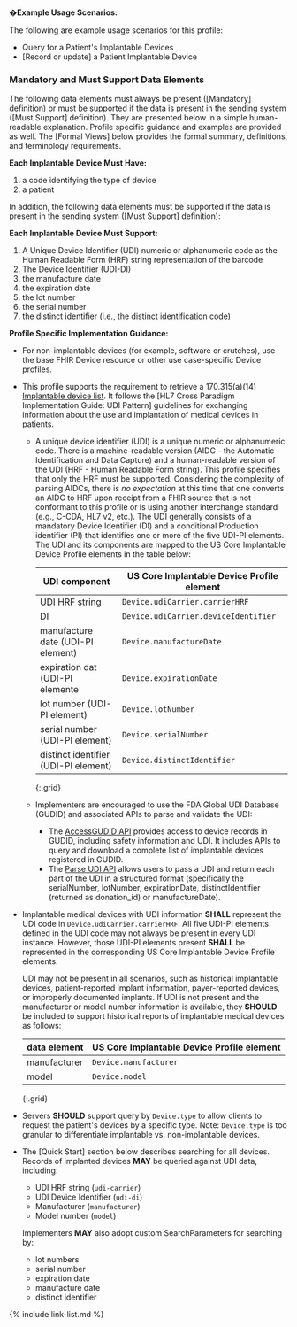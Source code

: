 
�**Example Usage Scenarios:**

The following are example usage scenarios for this profile:

-   Query for a Patient's Implantable Devices
-  [Record or update]  a Patient Implantable Device

### Mandatory and Must Support Data Elements

The following data elements must always be present ([Mandatory] definition) or must be supported if the data is present in the sending system ([Must Support] definition). They are presented below in a simple human-readable explanation. Profile specific guidance and examples are provided as well. The [Formal Views] below provides the formal summary, definitions, and terminology requirements.

**Each Implantable Device Must Have:**

1. a code identifying the type of device
1. a patient

In addition, the following data elements must be supported if the data is present in the sending system ([Must Support] definition):

**Each Implantable Device Must Support:**

1. A Unique Device Identifier (UDI) numeric or alphanumeric code as the Human Readable Form (HRF) string representation of the barcode
1. The Device Identifier (UDI-DI)
1. the manufacture date
1. the expiration date
1. the lot number
1. the serial number
1. the distinct identifier (i.e., the distinct identification code)

**Profile Specific Implementation Guidance:**
- For non-implantable devices (for example, software or crutches), use the base FHIR Device resource or other use case-specific Device profiles.
- This profile supports the requirement to retrieve a 170.315(a)(14) [Implantable device list](https://www.healthit.gov/test-method/implantable-device-list). It follows the [HL7 Cross Paradigm Implementation Guide: UDI Pattern] guidelines for exchanging information about the use and implantation of medical devices in patients.
  - A unique device identifier (UDI) is a unique numeric or alphanumeric code. There is a machine-readable version (AIDC - the Automatic Identification and Data Capture) and a human-readable version of the UDI (HRF - Human Readable Form string). This profile specifies that only the HRF must be supported. Considering the complexity of parsing AIDCs, there is *no expectation* at this time that one converts an AIDC to HRF upon receipt from a FHIR source that is not conformant to this profile or is using another interchange standard (e.g., C-CDA, HL7 v2, etc.). The UDI generally consists of a mandatory Device Identifier (DI) and a conditional Production identifier (PI) that identifies one or more of the five UDI-PI elements. The UDI and its components are mapped to the US Core Implantable Device Profile elements in the table below:

    |UDI component|US Core Implantable Device Profile element|
    |---|---|
    |UDI HRF string|`Device.udiCarrier.carrierHRF`|
    |DI|`Device.udiCarrier.deviceIdentifier`|
    |manufacture date (UDI-PI element)|`Device.manufactureDate`|
    |expiration dat (UDI-PI elemente|`Device.expirationDate`|
    |lot number (UDI-PI element)|`Device.lotNumber`|
    |serial number (UDI-PI element)|`Device.serialNumber`|
    |distinct identifier (UDI-PI element)|`Device.distinctIdentifier`|
    {:.grid}

  -  Implementers are encouraged to use the FDA Global UDI Database (GUDID) and associated APIs to parse and validate the UDI:
      - The [AccessGUDID API](https://www.fda.gov/medical-devices/global-unique-device-identification-database-gudid/accessgudid-public) provides access to device records in GUDID, including safety information and UDI. It includes APIs to query and download a complete list of implantable devices registered in GUDID.
      - The [Parse UDI API](https://accessgudid.nlm.nih.gov/resources/developers/parse_udi_api) allows users to pass a UDI and return each part of the UDI in a structured format (specifically the serialNumber, lotNumber, expirationDate, distinctIdentifier (returned as donation_id) or manufactureDate).

- Implantable medical devices with UDI information **SHALL** represent the UDI code in `Device.udiCarrier.carrierHRF`. All five UDI-PI elements defined in the UDI code may not always be present in every UDI instance. However, those UDI-PI elements present **SHALL** be represented in the corresponding US Core Implantable Device Profile elements.

   UDI may not be present in all scenarios, such as historical implantable devices, patient-reported implant information, payer-reported devices, or improperly documented implants. If UDI is not present and the manufacturer or model number information is available, they **SHOULD** be included to support historical reports of implantable medical devices as follows:

   |data element|US Core Implantable Device Profile element|
   |---|---|
   |manufacturer|`Device.manufacturer`|
   |model|`Device.model`|
   {:.grid}

- Servers **SHOULD** support query by `Device.type` to allow clients to request the patient's devices by a specific type. Note: `Device.type` is too granular to differentiate implantable vs. non-implantable devices.  
- The [Quick Start] section below describes searching for all devices. Records of implanted devices **MAY** be queried against UDI data, including:

    - UDI HRF string (`udi-carrier`)
    - UDI Device Identifier (`udi-di`)
    - Manufacturer (`manufacturer`)
    - Model number (`model`)

  Implementers **MAY** also adopt custom SearchParameters for searching by:

    - lot numbers
    - serial number
    - expiration date
    - manufacture date
    - distinct identifier

{% include link-list.md %}
